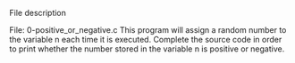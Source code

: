 File description

File: 0-positive_or_negative.c This program will assign a random number to the variable n each time it is executed. Complete the source code in order to print whether the number stored in the variable n is positive or negative.


